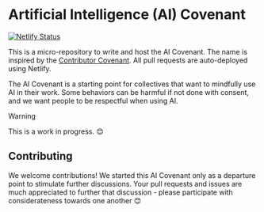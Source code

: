 # Artificial Intelligence (AI) Covenant

[![Netlify Status](https://api.netlify.com/api/v1/badges/11d21edf-06f0-44f1-b167-47da498a869b/deploy-status)](https://app.netlify.com/sites/ai-covenant/deploys)

This is a micro-repository to write and host the AI Covenant. The name is inspired by the [Contributor Covenant](https://www.contributor-covenant.org/). All pull requests are auto-deployed using Netlify.

The AI Covenant is a starting point for collectives that want to mindfully use AI in their work. Some behaviors can be harmful if not done with consent, and we want people to be respectful when using AI.

> [!WARNING]
> This is a work in progress. :blush:

## Contributing

We welcome contributions! We started this AI Covenant only as a departure point to stimulate further discussions. Your pull requests and issues are much appreciated to further that discussion - please participate with considerateness towards one another :blush: